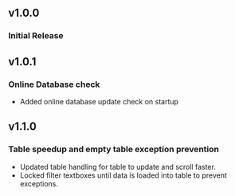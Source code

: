 ## v1.0.0
### Initial Release

## v1.0.1
### Online Database check
- Added online database update check on startup

## v1.1.0
### Table speedup and empty table exception prevention
- Updated table handling for table to update and scroll faster.
- Locked filter textboxes until data is loaded into table to prevent exceptions.
